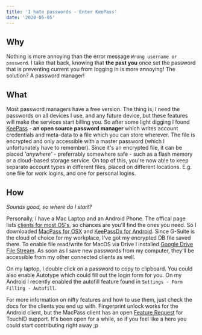 ```yaml
---
title: 'I hate passwords - Enter KeePass'
date: '2020-05-05'
---
```


## Why
Nothing is more annoying than the error message `Wrong username or password`. I take that back, knowing that **the past you** once set the password that is preventing current you from logging in is more annoying! The solution? A password manager!

## What
Most password managers have a free version. The thing is, I need the passwords on all devices I use, and any future device, but these features will make the services start billing you. So after some light digging I found [KeePass](https://keepass.info/) - **an open source password manager** which writes account credentials and meta-data to a file which you can store wherever. The file is encrypted and only accessible with a master password (which I unfortunately have to remember). Since it's an encrypted file, it can be placed *'anywhere'* - preferrably somewhere safe - such as a flash memory or a cloud-based storage service. On top of this, you're now able to keep separate account types in different files, placed on different locations. E.g. one file for work logins, and one for personal logins. 

## How 

*Sounds good, so where do I start?*

Personally, I have a Mac Laptop and an Android Phone. The offical page lists [clients for most OS's](https://keepass.info/download.html), so chances are you'll find the ones you need. So I downloaded [MacPass for OSX](https://macpassapp.org/) and [KeePassDx for Android](https://play.google.com/store/apps/details?id=com.kunzisoft.keepass.free). Since G-Suite is the cloud of choice for my workplace, I've got my encrypted DB file saved there. To enable file read/write for MacOS via Drive I installed [Google Drive File Stream](https://www.google.com/drive/download/). As soon as I save new passwords from my computer, they'll be accessible from my other connected clients as well.    

On my laptop, I double click on a password to copy to clipboard. You could also enable Autotype which could fill out the login form for you. On my Android I recently enabled the autofill feature found in `Settings - Form Filling - Autofill`.

For more information on nifty features and how to use them, just check the docs for the clients you end up with. Fingerprint unlock works for the Android client, but the MacPass client has an open [Feature Request](https://github.com/MacPass/MacPass/issues/514) for TouchID support. It's been open for a while, so if you feel like a hero you could start contributing right away ;p
